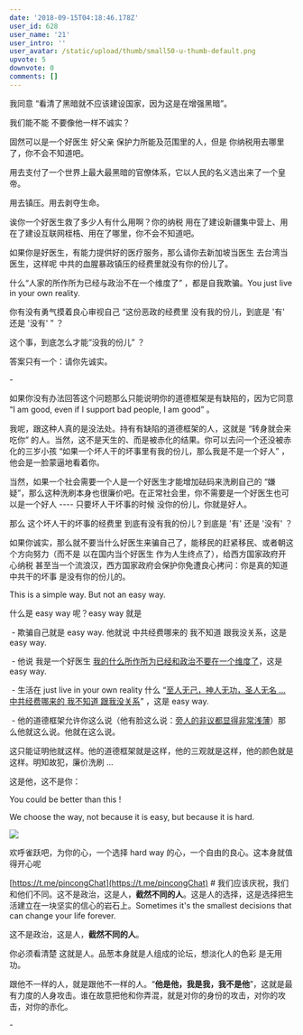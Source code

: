 ```yaml
---
date: '2018-09-15T04:18:46.178Z'
user_id: 628
user_name: '21'
user_intro: ''
user_avatar: /static/upload/thumb/small50-u-thumb-default.png
upvote: 5
downvote: 0
comments: []
---
```


我同意 “看清了黑暗就不应该建设国家，因为这是在增强黑暗”。

我们能不能 不要像他一样不诚实？

固然可以是一个好医生 好父亲 保护力所能及范围里的人，但是 你纳税用去哪里了，你不会不知道吧。

用去支付了一个世界上最大最黑暗的官僚体系，它以人民的名义选出来了一个皇帝。

用去镇压。用去剥夺生命。

诶你一个好医生救了多少人有什么用啊？你的纳税 用在了建设新疆集中营上、用在了建设互联网桎梏、用在了哪里，你不会不知道吧。

如果你是好医生，有能力提供好的医疗服务，那么请你去新加坡当医生 去台湾当医生，这样呢 中共的血腥暴政镇压的经费里就没有你的份儿了。

什么“人家的所作所为已经与政治不在一个维度了” ，都是自我欺骗。You just live in your own reality.

你有没有勇气摸着良心审视自己 “这份恶政的经费里 没有我的份儿，到底是 '有' 还是 '没有' ” ？

这个事，到底怎么才能“没我的份儿” ？

答案只有一个：请你先诚实。

\-

如果你没有办法回答这个问题那么只能说明你的道德框架是有缺陷的，因为它同意 “I am good, even if I support bad people, I am good” 。

我呢，跟这种人真的是没法处。持有有缺陷的道德框架的人，这就是 “转身就会来吃你” 的人。当然，这不是天生的、而是被赤化的结果。你可以去问一个还没被赤化的三岁小孩 “如果一个坏人干的坏事里有我的份儿，那么我是不是一个好人” ，他会是一脸蒙逼地看着你。

当然，如果一个社会需要一个人是一个好医生才能增加砝码来洗刷自己的 “嫌疑”，那么这种洗刷本身也很廉价吧。在正常社会里，你不需要是一个好医生也可以是一个好人 ---- 只要坏人干坏事的时候 没你的份儿，你就是好人。

那么 这个坏人干的坏事的经费里 到底有没有我的份儿？到底是 '有' 还是 '没有' ？

如果你诚实，那么就不要当什么好医生来骗自己了，能移民的赶紧移民、或者朝这个方向努力（而不是 以在国内当个好医生 作为人生终点了），给西方国家政府开心纳税 甚至当一个流浪汉，西方国家政府会保护你免遭良心拷问：你是真的知道 中共干的坏事 是没有你的份儿的。

This is a simple way. But not an easy way.

  

  

  

什么是 easy way 呢？easy way 就是

 - 欺骗自己就是 easy way. 他就说 中共经费哪来的 我不知道 跟我没关系，这是 easy way.

 - 他说 我是一个好医生 [我的什么所作所为已经和政治不要在一个维度了](https://pincongbackup.github.io/p/60799/?s=61528)，这是 easy way.

 - 生活在 just live in your own reality 什么 “[至人无己，神人无功，圣人无名 ... 中共经费哪来的 我不知道 跟我没关系](https://pincongbackup.github.io/p/60799?s=61426)” ，这是 easy way.  

 - 他的道德框架允许你这么说（他有脸这么说：[旁人的非议都显得非常浅薄](https://pincongbackup.github.io/p/60799/?s=61426)）那么他就这么说。他就在这么说。

这只能证明他就这样。他的道德框架就是这样，他的三观就是这样，他的颜色就是这样。明知故犯，廉价洗刷 ... 

这是他，这不是你：

You could be better than this ! 

We choose the way, not because it is easy, but because it is hard. 

![](https://pincimg.com/posts/60799/28067bac8a3b296c9cc043b8d0cd1a27.jpg)

  

欢呼雀跃吧，为你的心，一个选择 hard way 的心，一个自由的良心。这本身就值得开心呢

[https://t.me/pincongChat](https://t.me/pincongChat) # 我们应该庆祝，我们和他们不同。这不是政治，这是人，**截然不同的人**。这是人的选择，这是选择把生活建立在一块坚实的信心的岩石上。Sometimes it's the smallest decisions that can change your life forever.

  

这不是政治，这是人，**截然不同的人**。

你必须看清楚 这就是人。品葱本身就是人组成的论坛，想淡化人的色彩 是无用功。

跟他不一样的人，就是跟他不一样的人。“**他是他，我是我，我不是他**”，这就是最有力度的人身攻击。谁在故意把他和你弄混，就是对你的身份的攻击，对你的攻击，对你的赤化。

\-
